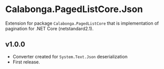 # Calabonga.PagedListCore.Json

Extension for package `Calabonga.PagedListCore` that is implementation of pagination for .NET Core (netstandard2.1).

## v1.0.0

* Converter created for `System.Text.Json` deserialization
* First release.

